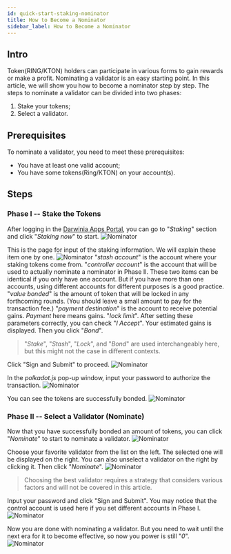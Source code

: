 ```yaml
---
id: quick-start-staking-nominator
title: How to Become a Nominator
sidebar_label: How to Become a Nominator
---
```


## Intro

Token(RING/KTON) holders can participate in various forms to gain rewards or make a profit. Nominating a validator is an easy starting point. In this article, we will show you how to become a nominator step by step. The steps to nominate a validator can be divided into two phases:
1. Stake your tokens;
2. Select a validator.

## Prerequisites

To nominate a validator, you need to meet these prerequisites:
- You have at least one valid account;
- You have some tokens(Ring/KTON) on your account(s).

## Steps

### Phase I -- Stake the Tokens

After logging in the [Darwinia Apps Portal](https://apps.darwinia.network), you can go to "*Staking*" section and click "*Staking now*" to start.
![Nominator](assets/quick_start/darwinia-staking-nominator-01.png)

This is the page for input of the staking information. We will explain these item one by one.
![Nominator](assets/quick_start/darwinia-staking-nominator-02.png)
"*stash account*" is the account where your staking tokens come from. "*controller account*" is the account that will be used to actually nominate a nominator in Phase II. These two items can be identical if you only have one account. But if you have more than one accounts, using different accounts for different purposes is a good practice. "*value bonded*" is the amount of token that will be locked in any forthcoming rounds. (You should leave a small amount to pay for the transaction fee.) "*payment destination*" is the account to receive potential gains. *Payment* here means gains. "*lock limit*". After setting these parameters correctly, you can check "*I Accept*". Your estimated gains is displayed. Then you click "*Bond*". 
> "*Stake*", "*Stash*", "*Lock*", and "*Bond*" are used interchangeably here, but this might not the case in different contexts.

Click "Sign and Submit" to proceed.
![Nominator](assets/quick_start/darwinia-staking-nominator-03.png)

In the *polkadot.js* pop-up window, input your password to authorize the transaction.
![Nominator](assets/quick_start/darwinia-staking-nominator-04.png)

You can see the tokens are successfully bonded.
![Nominator](assets/quick_start/darwinia-staking-nominator-05.png)

### Phase II -- Select a Validator (Nominate)

Now that you have successfully bonded an amount of tokens, you can click "*Nominate*" to start to nominate a validator.
![Nominator](assets/quick_start/darwinia-staking-nominator-11.png)

Choose your favorite validator from the list on the left. The selected one will be displayed on the right. You can also unselect a validator on the right by clicking it. Then click "*Nominate*".
![Nominator](assets/quick_start/darwinia-staking-nominator-12.png)
> Choosing the best validator requires a strategy that considers various factors and will not be covered in this article.

Input your password and click "Sign and Submit". You may notice that the control account is used here if you set different accounts in Phase I.
![Nominator](assets/quick_start/darwinia-staking-nominator-13.png)

Now you are done with nominating a validator. But you need to wait until the next era for it to become effective, so now you power is still "*0*". 
![Nominator](assets/quick_start/darwinia-staking-nominator-14.png)